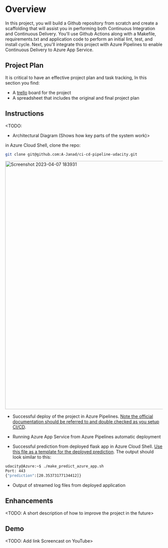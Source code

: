 # Overview

In this project, you will build a Github repository from scratch and create a scaffolding that will assist you in performing both Continuous Integration and Continuous Delivery. You'll use Github Actions along with a Makefile, requirements.txt and application code to perform an initial lint, test, and install cycle. Next, you'll integrate this project with Azure Pipelines to enable Continuous Delivery to Azure App Service.

## Project Plan

It is critical to have an effective project plan and task tracking, In this section you find:
* A [trello](https://trello.com/b/7QrYdgzR/udacity-building-a-ci-cd-pipeline) board for the project
* A spreadsheet that includes the original and final project plan

## Instructions

<TODO:  
* Architectural Diagram (Shows how key parts of the system work)>

in Azure Cloud Shell, clone the repo:

```bash
git clone git@github.com:A-Janad/ci-cd-pipeline-udacity.git
```
<img width="793" alt="Screenshot 2023-04-07 183931" src="https://user-images.githubusercontent.com/126161000/230645445-f2147e78-e05c-449a-888d-5829da7966b1.png">

* Successful deploy of the project in Azure Pipelines.  [Note the official documentation should be referred to and double checked as you setup CI/CD](https://docs.microsoft.com/en-us/azure/devops/pipelines/ecosystems/python-webapp?view=azure-devops).

* Running Azure App Service from Azure Pipelines automatic deployment

* Successful prediction from deployed flask app in Azure Cloud Shell.  [Use this file as a template for the deployed prediction](https://github.com/udacity/nd082-Azure-Cloud-DevOps-Starter-Code/blob/master/C2-AgileDevelopmentwithAzure/project/starter_files/flask-sklearn/make_predict_azure_app.sh).
The output should look similar to this:

```bash
udacity@Azure:~$ ./make_predict_azure_app.sh
Port: 443
{"prediction":[20.35373177134412]}
```

* Output of streamed log files from deployed application

> 

## Enhancements

<TODO: A short description of how to improve the project in the future>

## Demo 

<TODO: Add link Screencast on YouTube>



